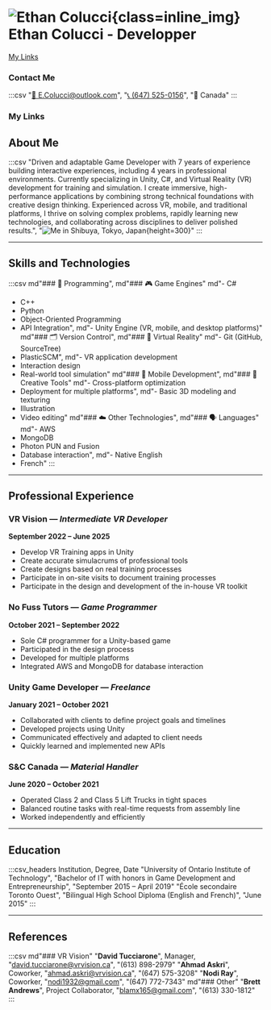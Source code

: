 # ![Ethan Colucci](images/profilePic2025.png){class=inline_img} Ethan Colucci - Developper
[My Links](https://linktr.ee/ethancolucci)

### Contact Me
:::csv
"[📧 E.Colucci@outlook.com](mailto:E.Colucci@outlook.com)", "[📞 (647) 525-0156](tel:6475250156)", "📍 Canada"
:::

### My Links


## About Me

:::csv
"Driven and adaptable Game Developer with 7 years of experience building interactive experiences, including 4 years in professional environments. Currently specializing in Unity, C#, and Virtual Reality (VR) development for training and simulation. I create immersive, high-performance applications by combining strong technical foundations with creative design thinking. Experienced across VR, mobile, and traditional platforms, I thrive on solving complex problems, rapidly learning new technologies, and collaborating across disciplines to deliver polished results.", "![Me in Shibuya, Tokyo, Japan](images/Japan_2024_052.jpg){height=300}"
:::

---

## Skills and Technologies

:::csv
md"### 🧠 Programming", md"### 🎮 Game Engines"
md"- C#  
- C++  
- Python  
- Object-Oriented Programming  
- API Integration", md"- Unity Engine (VR, mobile, and desktop platforms)"
md"### 🗂️ Version Control", md"### 🥽 Virtual Reality"
md"- Git (GitHub, SourceTree)  
- PlasticSCM", md"- VR application development  
- Interaction design  
- Real-world tool simulation"
md"### 📱 Mobile Development", md"### 🎨 Creative Tools"
md"- Cross-platform optimization  
- Deployment for multiple platforms", md"- Basic 3D modeling and texturing  
- Illustration  
- Video editing"
md"### ☁️ Other Technologies", md"### 🗣️ Languages"
md"- AWS  
- MongoDB  
- Photon PUN and Fusion  
- Database interaction", md"- Native English  
- French"
:::

---

## Professional Experience

### VR Vision — *Intermediate VR Developer*
**September 2022 – June 2025**

- Develop VR Training apps in Unity  
- Create accurate simulacrums of professional tools  
- Create designs based on real training processes  
- Participate in on-site visits to document training processes  
- Participate in the design and development of the in-house VR toolkit  

### No Fuss Tutors — *Game Programmer*  
**October 2021 – September 2022**

- Sole C# programmer for a Unity-based game  
- Participated in the design process  
- Developed for multiple platforms  
- Integrated AWS and MongoDB for database interaction  

### Unity Game Developer — *Freelance*  
**January 2021 – October 2021**

- Collaborated with clients to define project goals and timelines  
- Developed projects using Unity  
- Communicated effectively and adapted to client needs  
- Quickly learned and implemented new APIs  

### S&C Canada — *Material Handler*  
**June 2020 – October 2021**

- Operated Class 2 and Class 5 Lift Trucks in tight spaces  
- Balanced routine tasks with real-time requests from assembly line  
- Worked independently and efficiently  

---

## Education

:::csv_headers
Institution, Degree, Date
"University of Ontario Institute of Technology", "Bachelor of IT with honors in Game Development and Entrepreneurship", "September 2015 – April 2019"
"École secondaire Toronto Ouest", "Bilingual High School Diploma (English and French)", "June 2015"
:::

---

## References

:::csv
md"### VR Vision"
"**David Tucciarone**", Manager, "david.tucciarone@vrvision.ca", "(613) 898-2979"
"**Ahmad Askri**", Coworker, "ahmad.askri@vrvision.ca", "(647) 575-3208"
"**Nodi Ray**", Coworker, "nodi1932@gmail.com", "(647) 772-7343"
md"### Other"
"**Brett Andrews**", Project Collaborator, "blamx165@gmail.com", "(613) 330-1812"
:::